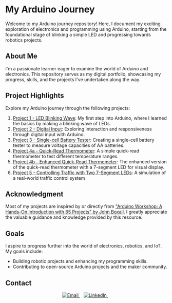 # My Arduino Journey
Welcome to my Arduino journey repository! Here, I document my exciting exploration of electronics and programming using Arduino, starting from the foundational stage of blinking a simple LED and progressing towards robotics projects.

## About Me
I'm a passionate learner eager to examine the world of Arduino and electronics. This repository serves as my digital portfolio, showcasing my progress, skills, and the projects I've undertaken along the way.

## Project Highlights
Explore my Arduino journey through the following projects:
1. [Project 1 - LED Blinking Wave](Projects/P1/README.md): My first step into Arduino, where I learned the basics by making a blinking wave of LEDs.
2. [Project 2 - Digital Input](Projects/P2/README.md): Exploring interaction and responsiveness through digital input with Arduino.
3. [Project 3 - Single-cell Battery Tester](Projects/P3/README.md): Creating a single-cell battery tester to measure voltage capacities of AA batteries.
4. [Project 4a - Quick-Read Thermometer](Projects/P4a/README.md): A simple quick-read thermometer to test different temperature ranges.
5. [Project 4b - Enhanced Quick-Read Thermometer](Projects/P4b/README.md): The enhanced version of the quick-read thermometer with a 7-segment LED for visual display.
6. [Project 5 - Controlling Traffic with Two 7-Segment LEDs](Projects/P5/README.md): A simulation of a real-world traffic control system

## Acknowledgment
Most of my projects are inspired by or directly from ["Arduino Workshop: A Hands-On Introduction with 65 Projects" by John Boxall](https://nostarch.com/arduino-workshop-2nd-edition). I greatly appreciate the valuable guidance and knowledge provided by this resource.

## Goals
I aspire to progress further into the world of electronics, robotics, and IoT. My goals include:
- Building robotic projects and enhancing my programming skills.
- Contributing to open-source Arduino projects and the maker community.

## Contact
<p align="center">
  <a href="mailto:iyke.zusi@gmail.com">
    <img src="https://img.shields.io/badge/Email-%23D14836.svg?&style=for-the-badge&logo=gmail&logoColor=white" alt="Email">
  </a>&nbsp;&nbsp;
  <a href="https://www.linkedin.com/in/iomozusi/">
    <img src="https://img.shields.io/badge/LinkedIn-%230077B5.svg?&style=for-the-badge&logo=linkedin&logoColor=white" alt="LinkedIn">
  </a>&nbsp;&nbsp;
</p>
